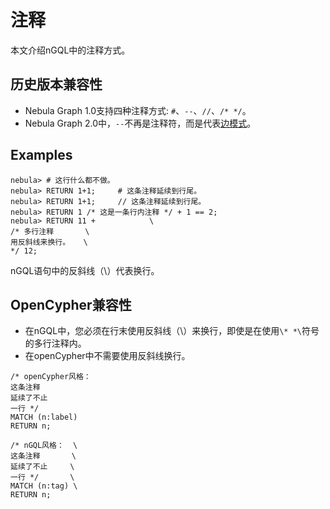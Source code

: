 # 注释

本文介绍nGQL中的注释方式。

## 历史版本兼容性

* Nebula Graph 1.0支持四种注释方式: `#`、`--`、`//`、`/* */`。
* Nebula Graph 2.0中，`--`不再是注释符，而是代表[边模式](../1.nGQL-overview/3.graph-patterns.md)。

## Examples

```ngql
nebula> # 这行什么都不做。
nebula> RETURN 1+1;     # 这条注释延续到行尾。
nebula> RETURN 1+1;     // 这条注释延续到行尾。
nebula> RETURN 1 /* 这是一条行内注释 */ + 1 == 2;
nebula> RETURN 11 +            \
/* 多行注释       \
用反斜线来换行。   \
*/ 12;
```

nGQL语句中的反斜线（\）代表换行。

## OpenCypher兼容性

* 在nGQL中，您必须在行末使用反斜线（\）来换行，即使是在使用`\* *\`符号的多行注释内。
* 在openCypher中不需要使用反斜线换行。

```openCypher
/* openCypher风格：
这条注释
延续了不止
一行 */
MATCH (n:label)
RETURN n;
```

```ngql
/* nGQL风格：  \
这条注释       \
延续了不止     \
一行 */       \
MATCH (n:tag) \
RETURN n;
```

